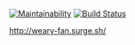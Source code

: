 [![Maintainability](https://api.codeclimate.com/v1/badges/4ab2dade9197881b6188/maintainability)](https://codeclimate.com/github/irkinwork/frontend-project-lvl3/maintainability)
[![Build Status](https://travis-ci.org/irkinwork/frontend-project-lvl3.svg?branch=master)](https://travis-ci.org/irkinwork/frontend-project-lvl3)

http://weary-fan.surge.sh/